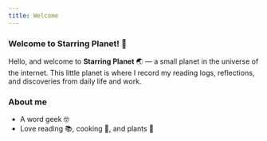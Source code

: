```yaml
---
title: Welcome
---
```


### Welcome to Starring Planet! :wave:

Hello, and welcome to **Starring Planet** :earth_asia: — a small planet in the universe of the internet. This little planet is where I record my reading logs, reflections, and discoveries from daily life and work.

### About me
- A word geek :nerd_face:
- Love reading :books:, cooking :fried_egg:, and plants :herb:
